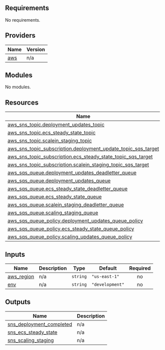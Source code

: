 ## Requirements

No requirements.

## Providers

| Name | Version |
|------|---------|
| <a name="provider_aws"></a> [aws](#provider\_aws) | n/a |

## Modules

No modules.

## Resources

| Name | Type |
|------|------|
| [aws_sns_topic.deployment_updates_topic](https://registry.terraform.io/providers/hashicorp/aws/latest/docs/resources/sns_topic) | resource |
| [aws_sns_topic.ecs_steady_state_topic](https://registry.terraform.io/providers/hashicorp/aws/latest/docs/resources/sns_topic) | resource |
| [aws_sns_topic.scalein_staging_topic](https://registry.terraform.io/providers/hashicorp/aws/latest/docs/resources/sns_topic) | resource |
| [aws_sns_topic_subscription.deployment_update_topic_sqs_target](https://registry.terraform.io/providers/hashicorp/aws/latest/docs/resources/sns_topic_subscription) | resource |
| [aws_sns_topic_subscription.ecs_steady_state_topic_sqs_target](https://registry.terraform.io/providers/hashicorp/aws/latest/docs/resources/sns_topic_subscription) | resource |
| [aws_sns_topic_subscription.scalein_staging_topic_sqs_target](https://registry.terraform.io/providers/hashicorp/aws/latest/docs/resources/sns_topic_subscription) | resource |
| [aws_sqs_queue.deployment_updates_deadletter_queue](https://registry.terraform.io/providers/hashicorp/aws/latest/docs/resources/sqs_queue) | resource |
| [aws_sqs_queue.deployment_updates_queue](https://registry.terraform.io/providers/hashicorp/aws/latest/docs/resources/sqs_queue) | resource |
| [aws_sqs_queue.ecs_steady_state_deadletter_queue](https://registry.terraform.io/providers/hashicorp/aws/latest/docs/resources/sqs_queue) | resource |
| [aws_sqs_queue.ecs_steady_state_queue](https://registry.terraform.io/providers/hashicorp/aws/latest/docs/resources/sqs_queue) | resource |
| [aws_sqs_queue.scalein_staging_deadletter_queue](https://registry.terraform.io/providers/hashicorp/aws/latest/docs/resources/sqs_queue) | resource |
| [aws_sqs_queue.scaling_staging_queue](https://registry.terraform.io/providers/hashicorp/aws/latest/docs/resources/sqs_queue) | resource |
| [aws_sqs_queue_policy.deployment_updates_queue_policy](https://registry.terraform.io/providers/hashicorp/aws/latest/docs/resources/sqs_queue_policy) | resource |
| [aws_sqs_queue_policy.ecs_steady_state_queue_policy](https://registry.terraform.io/providers/hashicorp/aws/latest/docs/resources/sqs_queue_policy) | resource |
| [aws_sqs_queue_policy.scaling_updates_queue_policy](https://registry.terraform.io/providers/hashicorp/aws/latest/docs/resources/sqs_queue_policy) | resource |

## Inputs

| Name | Description | Type | Default | Required |
|------|-------------|------|---------|:--------:|
| <a name="input_aws_region"></a> [aws\_region](#input\_aws\_region) | n/a | `string` | `"us-east-1"` | no |
| <a name="input_env"></a> [env](#input\_env) | n/a | `string` | `"development"` | no |

## Outputs

| Name | Description |
|------|-------------|
| <a name="output_sns_deployment_completed"></a> [sns\_deployment\_completed](#output\_sns\_deployment\_completed) | n/a |
| <a name="output_sns_ecs_steady_state"></a> [sns\_ecs\_steady\_state](#output\_sns\_ecs\_steady\_state) | n/a |
| <a name="output_sns_scaling_staging"></a> [sns\_scaling\_staging](#output\_sns\_scaling\_staging) | n/a |
